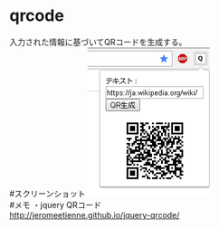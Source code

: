 # qrcode
入力された情報に基づいてQRコードを生成する。  
#スクリーンショット
![スクショ01](https://github.com/donatu3/chrome_extensions/blob/master/19_qrcode/ss/01.png)  
#メモ
・jquery QRコード  
http://jeromeetienne.github.io/jquery-qrcode/